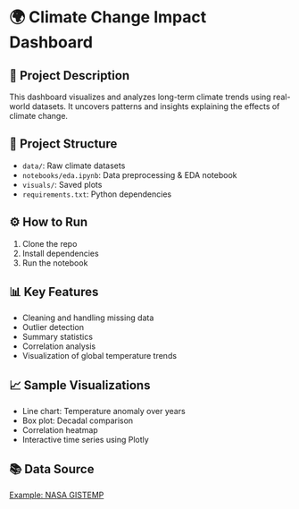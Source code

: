 # 🌍 Climate Change Impact Dashboard

## 📌 Project Description
This dashboard visualizes and analyzes long-term climate trends using real-world datasets. It uncovers patterns and insights explaining the effects of climate change.

## 📁 Project Structure
- `data/`: Raw climate datasets
- `notebooks/eda.ipynb`: Data preprocessing & EDA notebook
- `visuals/`: Saved plots
- `requirements.txt`: Python dependencies

## ⚙️ How to Run
1. Clone the repo
2. Install dependencies
3. Run the notebook

## 📊 Key Features
- Cleaning and handling missing data
- Outlier detection
- Summary statistics
- Correlation analysis
- Visualization of global temperature trends

## 📈 Sample Visualizations
- Line chart: Temperature anomaly over years
- Box plot: Decadal comparison
- Correlation heatmap
- Interactive time series using Plotly

## 📚 Data Source
[Example: NASA GISTEMP](https://data.giss.nasa.gov/gistemp/)
